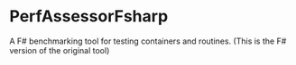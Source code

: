 # PerfAssessorFsharp
A F# benchmarking tool for testing containers and routines. (This is the F# version of the original tool)

